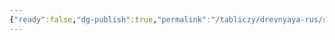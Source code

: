 ```yaml
---
{"ready":false,"dg-publish":true,"permalink":"/tabliczy/drevnyaya-rus/soshestvie-vo-ad/","dgPassFrontmatter":true}
---
```



